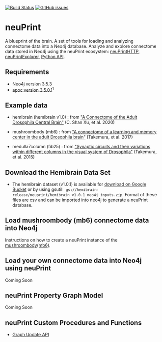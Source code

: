[![Build Status](https://travis-ci.org/connectome-neuprint/neuPrint.svg?branch=master)](https://travis-ci.org/connectome-neuprint/neuPrint) 
[![GitHub issues](https://img.shields.io/github/issues/connectome-neuprint/neuPrint.svg)](https://GitHub.com/connectome-neuprint/neuPrint/issues/)


# neuPrint
A blueprint of the brain. A set of tools for loading and analyzing connectome data into a Neo4j database. Analyze and explore connectome data stored in Neo4j using the neuPrint ecosystem: [neuPrintHTTP](https://github.com/connectome-neuprint/neuPrintHTTP), [neuPrintExplorer](https://github.com/connectome-neuprint/neuPrintExplorer), [Python API](https://github.com/connectome-neuprint/neuprint-python). 



## Requirements
* Neo4j version 3.5.3
* [apoc version 3.5.0.1](https://github.com/neo4j-contrib/neo4j-apoc-procedures/releases/tag/3.5.0.1)<sup>1</sup>

## Example data
* hemibrain (hemibrain v1.0) : from ["A Connectome of the Adult Drosophila Central Brain"](https://www.biorxiv.org/content/10.1101/2020.01.21.911859v1) (C. Shan Xu, et al. 2020)

* mushroombody (mb6) : from ["A connectome of a learning and memory center in the adult Drosophila brain"](https://elifesciences.org/articles/26975) (Takemura, et al. 2017)

* medulla7column (fib25) : from ["Synaptic circuits and their variations within different columns in the visual system of Drosophila"](https://www.pnas.org/content/112/44/13711) (Takemura, et al. 2015)

## Download the Hemibrain Data Set 
* The hemibrain dataset (v1.0.1) is available for [download on Google Bucket](https://storage.cloud.google.com/hemibrain-release/neuprint/hemibrain_v1.0_neo4j_inputs.zip) or by using gsutil ```
gs://hemibrain-release/neuprint/hemibrain_v1.0.1_neo4j_inputs.zip```. Format of these files are csv and can be imported into neo4j to generate a neuPrint database.

## Load mushroombody (mb6) connectome data into Neo4j
Instructions on how to create a neuPrint instance of the [mushroombody(mb6)](neo4j_desktop_load.md).

## Load your own connectome data into Neo4j using neuPrint
Coming Soon

## neuPrint Property Graph Model
Coming Soon

## neuPrint Custom Procedures and Functions

* [Graph Update API](https://github.com/connectome-neuprint/neuPrint/tree/master/update_scripts)

      

